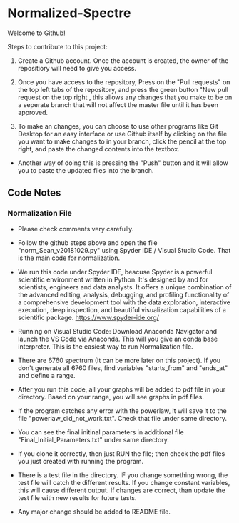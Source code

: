 # Normalized-Spectre

Welcome to Github!

Steps to contribute to this project:

1. Create a Github account. Once the account is created, the owner of the repositiory will need to give you access.

2. Once you have access to the repository, Press on the "Pull requests" on the top left tabs of the repository, and press the green button "New pull request on the top right , this allows any changes that you make to be on a seperate branch that will not affect the master file until it has been approved. 

3. To make an changes, you can choose to use other programs like Git Desktop for an easy interface or use Github itself by clicking on the file you want to make changes to in your branch, click the pencil at the top right, and paste the changed contents into the textbox.
  - Another way of doing this is pressing the "Push" button and it will allow you to paste the updated files into the branch.


## Code Notes

### Normalization File

- Please check comments very carefully.

- Follow the github steps above and open the file "norm_Sean_v20181029.py" using Spyder IDE / Visual Studio Code. That is the main code for normalization.

- We run this code under Spyder IDE, beacuse Spyder is a powerful scientific environment written in Python. It's designed by and for scientists, engineers and data analysts. It offers a unique combination of the advanced editing, analysis, debugging, and profiling functionality of a comprehensive development tool with the data exploration, interactive execution, deep inspection, and beautiful visualization capabilities of a scientific package. https://www.spyder-ide.org/

- Running on Visual Studio Code: Download Anaconda Navigator and launch the VS Code via Anaconda. This will you give an conda base interpreter. This is the easiest way to run Normalization file.
    
- There are 6760 spectrum (It can be more later on this project). If you don't generate all 6760 files, find variables "starts_from" and "ends_at" and define a range.

- After you run this code, all your graphs will be added to pdf file in your directory. Based on your range, you will see graphs in pdf files.

- If the program catches any error with the powerlaw, it will save it to the file "powerlaw_did_not_work.txt". Check that file under same directory.

- You can see the final initinal parameters in additional file "Final_Initial_Parameters.txt" under same directory.

- If you clone it correctly, then just RUN the file; then check the pdf files you just created with running the program.

- There is a test file in the directory. IF you change something wrong, the test file will catch the different results. If you change constant variables, this will cause different output. If changes are correct, than update the test file with new results for future tests.

- Any major change should be added to README file.

 
